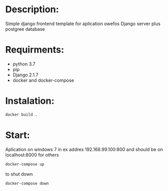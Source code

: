 # Description:
Simple django frontend template for aplication owefos
Django server plus postgree database
# Requirments:
* python 3.7
* pip
* Django 2.1.7
* docker and docker-compose
# Instalation:
```bash
docker build .
```
# Start:
Aplication on windows 7 in ex addres 192.168.99.100:800 and should be on localhost:8000 for others
```bash
docker-compose up
```
to shut down
```bash
docker-compose down
```